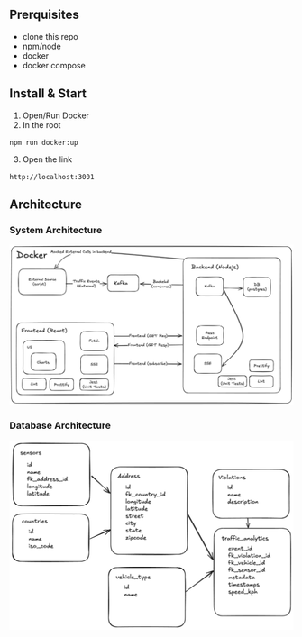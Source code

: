 ## Prerquisites

- clone this repo
- npm/node
- docker
- docker compose

## Install & Start

1. Open/Run Docker
2. In the root
```shell
npm run docker:up
```
3. Open the link

```shell
http://localhost:3001
```

## Architecture

### System Architecture

![Alt text](./architecture/traffic-analysis-system-architecture.png?raw=true "Title")

### Database Architecture

![Alt text](./architecture/db-structure-1.png?raw=true "Title")
